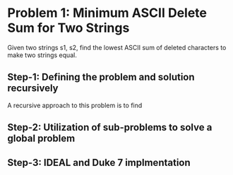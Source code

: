 # Problem 1: Minimum ASCII Delete Sum for Two Strings
Given two strings s1, s2, find the lowest ASCII sum of deleted characters to make two strings equal.

## Step-1: Defining the problem and solution recursively
A recursive approach to this problem is to find 

## Step-2: Utilization of sub-problems to solve a global problem


## Step-3: IDEAL and Duke 7 implmentation



